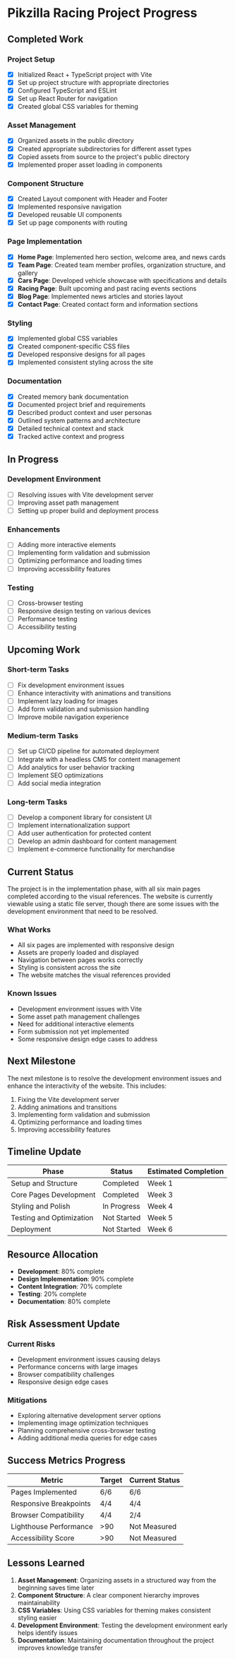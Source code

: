 # Pikzilla Racing Project Progress

## Completed Work

### Project Setup
- [x] Initialized React + TypeScript project with Vite
- [x] Set up project structure with appropriate directories
- [x] Configured TypeScript and ESLint
- [x] Set up React Router for navigation
- [x] Created global CSS variables for theming

### Asset Management
- [x] Organized assets in the public directory
- [x] Created appropriate subdirectories for different asset types
- [x] Copied assets from source to the project's public directory
- [x] Implemented proper asset loading in components

### Component Structure
- [x] Created Layout component with Header and Footer
- [x] Implemented responsive navigation
- [x] Developed reusable UI components
- [x] Set up page components with routing

### Page Implementation
- [x] **Home Page**: Implemented hero section, welcome area, and news cards
- [x] **Team Page**: Created team member profiles, organization structure, and gallery
- [x] **Cars Page**: Developed vehicle showcase with specifications and details
- [x] **Racing Page**: Built upcoming and past racing events sections
- [x] **Blog Page**: Implemented news articles and stories layout
- [x] **Contact Page**: Created contact form and information sections

### Styling
- [x] Implemented global CSS variables
- [x] Created component-specific CSS files
- [x] Developed responsive designs for all pages
- [x] Implemented consistent styling across the site

### Documentation
- [x] Created memory bank documentation
- [x] Documented project brief and requirements
- [x] Described product context and user personas
- [x] Outlined system patterns and architecture
- [x] Detailed technical context and stack
- [x] Tracked active context and progress

## In Progress

### Development Environment
- [ ] Resolving issues with Vite development server
- [ ] Improving asset path management
- [ ] Setting up proper build and deployment process

### Enhancements
- [ ] Adding more interactive elements
- [ ] Implementing form validation and submission
- [ ] Optimizing performance and loading times
- [ ] Improving accessibility features

### Testing
- [ ] Cross-browser testing
- [ ] Responsive design testing on various devices
- [ ] Performance testing
- [ ] Accessibility testing

## Upcoming Work

### Short-term Tasks
- [ ] Fix development environment issues
- [ ] Enhance interactivity with animations and transitions
- [ ] Implement lazy loading for images
- [ ] Add form validation and submission handling
- [ ] Improve mobile navigation experience

### Medium-term Tasks
- [ ] Set up CI/CD pipeline for automated deployment
- [ ] Integrate with a headless CMS for content management
- [ ] Add analytics for user behavior tracking
- [ ] Implement SEO optimizations
- [ ] Add social media integration

### Long-term Tasks
- [ ] Develop a component library for consistent UI
- [ ] Implement internationalization support
- [ ] Add user authentication for protected content
- [ ] Develop an admin dashboard for content management
- [ ] Implement e-commerce functionality for merchandise

## Current Status

The project is in the implementation phase, with all six main pages completed according to the visual references. The website is currently viewable using a static file server, though there are some issues with the development environment that need to be resolved.

### What Works
- All six pages are implemented with responsive design
- Assets are properly loaded and displayed
- Navigation between pages works correctly
- Styling is consistent across the site
- The website matches the visual references provided

### Known Issues
- Development environment issues with Vite
- Some asset path management challenges
- Need for additional interactive elements
- Form submission not yet implemented
- Some responsive design edge cases to address

## Next Milestone

The next milestone is to resolve the development environment issues and enhance the interactivity of the website. This includes:

1. Fixing the Vite development server
2. Adding animations and transitions
3. Implementing form validation and submission
4. Optimizing performance and loading times
5. Improving accessibility features

## Timeline Update

| Phase | Status | Estimated Completion |
|-------|--------|----------------------|
| Setup and Structure | Completed | Week 1 |
| Core Pages Development | Completed | Week 3 |
| Styling and Polish | In Progress | Week 4 |
| Testing and Optimization | Not Started | Week 5 |
| Deployment | Not Started | Week 6 |

## Resource Allocation

- **Development**: 80% complete
- **Design Implementation**: 90% complete
- **Content Integration**: 70% complete
- **Testing**: 20% complete
- **Documentation**: 80% complete

## Risk Assessment Update

### Current Risks
- Development environment issues causing delays
- Performance concerns with large images
- Browser compatibility challenges
- Responsive design edge cases

### Mitigations
- Exploring alternative development server options
- Implementing image optimization techniques
- Planning comprehensive cross-browser testing
- Adding additional media queries for edge cases

## Success Metrics Progress

| Metric | Target | Current Status |
|--------|--------|---------------|
| Pages Implemented | 6/6 | 6/6 |
| Responsive Breakpoints | 4/4 | 4/4 |
| Browser Compatibility | 4/4 | 2/4 |
| Lighthouse Performance | >90 | Not Measured |
| Accessibility Score | >90 | Not Measured |

## Lessons Learned

1. **Asset Management**: Organizing assets in a structured way from the beginning saves time later
2. **Component Structure**: A clear component hierarchy improves maintainability
3. **CSS Variables**: Using CSS variables for theming makes consistent styling easier
4. **Development Environment**: Testing the development environment early helps identify issues
5. **Documentation**: Maintaining documentation throughout the project improves knowledge transfer
